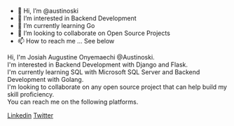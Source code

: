 - 👋 Hi, I’m @austinoski
- 👀 I’m interested in Backend Development
- 🌱 I’m currently learning Go
- 💞️ I’m looking to collaborate on Open Source Projects
- 📫 How to reach me ... See below

<!---
austinoski/austinoski is a ✨ special ✨ repository because its `README.md` (this file) appears on your GitHub profile.
You can click the Preview link to take a look at your changes.
--->
Hi, I'm Josiah Augustine Onyemaechi @Austinoski.  
I'm interested in Backend Development with Django and Flask.  
I'm currently learning SQL with Microsoft SQL Server and Backend Development with Golang.  
I'm looking to collaborate on any open source project that can help build my skill proficiency.  
You can reach me on the following platforms.  

[Linkedin](https://www.linkedin.com/in/josiah-augustine-a223b4130)
[Twitter](https://twitter.com/0xx_austino?s=09)
